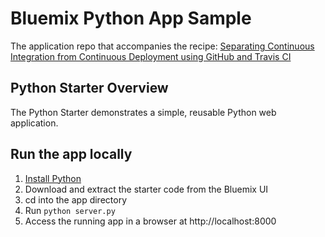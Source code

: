 # Bluemix Python App Sample
The application repo that accompanies the recipe: [Separating Continuous Integration from Continuous Deployment using GitHub and Travis CI](https://developer.ibm.com/recipes/tutorials/separating-continuous-integration-from-continuous-deployment-using-github-and-travis-ci/)

## Python Starter Overview
The Python Starter demonstrates a simple, reusable Python web application.

## Run the app locally

1. [Install Python](https://www.python.org/downloads/)
2. Download and extract the starter code from the Bluemix UI
3. cd into the app directory
4. Run `python server.py`
5. Access the running app in a browser at http://localhost:8000
